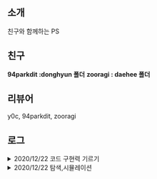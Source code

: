 ## 소개
친구와 함께하는 PS

## 친구
**94parkdit :donghyun  폴더**
**zooragi : daehee 폴더**

## 리뷰어
y0c, 94parkdit, zooragi

## 로그
<details>
<summary>2020/12/22 코드 구현력 기르기</summary>
- 뒤집은 소수
- 주사위 게임
- 점수 계산
</details>
<details>
<summary>2020/12/22 탐색,시뮬레이션</summary>
- 수들의 합
- 격자판 회문수
</details>
